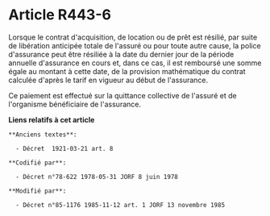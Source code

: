 # Article R443-6

Lorsque le contrat d'acquisition, de location ou de prêt est résilié, par suite de libération anticipée totale de l'assuré ou
pour toute autre cause, la police d'assurance peut être résiliée à la date du dernier jour de la période annuelle d'assurance
en cours et, dans ce cas, il est remboursé une somme égale au montant à cette date, de la provision mathématique du contrat
calculée d'après le tarif en vigueur au début de l'assurance.

Ce paiement est effectué sur la quittance collective de l'assuré et de l'organisme bénéficiaire de l'assurance.

**Liens relatifs à cet article**

	**Anciens textes**:

	  - Décret  1921-03-21 art. 8

	**Codifié par**:

	  - Décret n°78-622 1978-05-31 JORF 8 juin 1978

	**Modifié par**:

	  - Décret n°85-1176 1985-11-12 art. 1 JORF 13 novembre 1985
